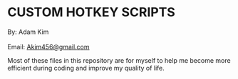 # CUSTOM HOTKEY SCRIPTS

By: Adam Kim
<br>
<br>
Email: Akim456@gmail.com

Most of these files in this repository are for myself to help me become more efficient during coding and improve my quality of life.
